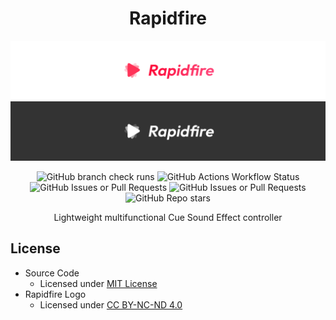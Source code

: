 <h1 align="center">Rapidfire</h1>

![Rapidfire Color Logo](./brand/rapidfire-color.png#gh-light-mode-only)
![Rapidfire White Logo](./brand/rapidfire-white.png#gh-dark-mode-only)

<div align="center">
  <img alt="GitHub branch check runs" src="https://img.shields.io/github/check-runs/pulsuite/rapidfire/main">
  <img alt="GitHub Actions Workflow Status" src="https://img.shields.io/github/actions/workflow/status/pulsuite/rapidfire/nightly-build.yaml?label=Nightly%20Build">
  <img alt="GitHub Issues or Pull Requests" src="https://img.shields.io/github/issues/pulsuite/rapidfire">
  <img alt="GitHub Issues or Pull Requests" src="https://img.shields.io/github/issues-pr/pulsuite/rapidfire">
  <img alt="GitHub Repo stars" src="https://img.shields.io/github/stars/pulsuite/rapidfire">
</div>

<p align="center">Lightweight multifunctional Cue Sound Effect controller</p>

## License
- Source Code
  - Licensed under [MIT License](./LICENSE)
- Rapidfire Logo
  - Licensed under [CC BY-NC-ND 4.0](./LICENSE-BRAND)
